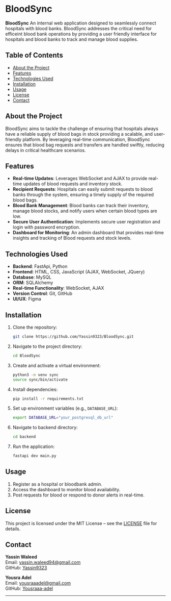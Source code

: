 # BloodSync

**BloodSync** An internal web application designed to seamlessly connect hospitals with blood banks.  BloodSync addresses the critical need for efficeint blood bank operations by providing a user friendly interface for hospitals and blood banks to track and manage blood supplies.

## Table of Contents

- [About the Project](#about-the-project)
- [Features](#features)
- [Technologies Used](#technologies-used)
- [Installation](#installation)
- [Usage](#usage)
- [License](#license)
- [Contact](#contact)

## About the Project

BloodSync aims to tackle the challenge of ensuring that hospitals always have a reliable supply of blood bags in stock providing a scalable, and user-friendly platform. By leveraging real-time communication, BloodSync ensures that blood bag requests and transfers are handled swiftly, reducing delays in critical healthcare scenarios. 

## Features

- **Real-time Updates**: Leverages WebSocket and AJAX to provide real-time updates of blood requests and inventory stock.
- **Recipient Requests**: Hospitals can easily submit requests to blood banks through the system, ensuring a timely supply of the required blood bags.
- **Blood Bank Management**: Blood banks can track their inventory, manage blood stocks, and notify users when certain blood types are low.
- **Secure User Authentication**: Implements secure user registration and login with password encryption.
- **Dashboard for Monitoring**: An admin dashboard that provides real-time insights and tracking of Blood requests and stock levels.

## Technologies Used

- **Backend**: FastApi, Python
- **Frontend**: HTML, CSS, JavaScript (AJAX, WebSocket, JQuery)
- **Database**: MySQL
- **ORM**: SQLAlchemy
- **Real-time Functionality**: WebSocket, AJAX
- **Version Control**: Git, GitHub
- **UI/UX**: Figma

## Installation

1. Clone the repository:
   ```bash
   git clone https://github.com/Yassin9323/BloodSync.git
   ```
2. Navigate to the project directory:
   ```bash
   cd BloodSync
   ```
3. Create and activate a virtual environment:
   ```bash
   python3 -m venv sync
   source sync/bin/activate
   ```
4. Install dependencies:
   ```bash
   pip install -r requirements.txt
   ```
5. Set up environment variables (e.g., `DATABASE_URL`):
   ```bash
   export DATABASE_URL="your_postgresql_db_url"
   ```
6. Navigate to backend directory:
    ```bash
    cd backend
    ```
7. Run the application:
   ```bash
   fastapi dev main.py
   ```

## Usage

1. Register as a hospital or bloodbank admin.
2. Access the dashboard to monitor blood availability.
3. Post requests for blood or respond to donor alerts in real-time.

## License

This project is licensed under the MIT License – see the [LICENSE](LICENSE) file for details.

## Contact

**Yassin Waleed**  
Email: yassin.waleed94@gmail.com  
GitHub: [Yassin9323](https://github.com/Yassin9323)

**Yousra Adel**  
Email: yousraaadel@gmail.com  
GitHub: [Yousraaa-adel](https://github.com/Yousraaa-adel)

---
